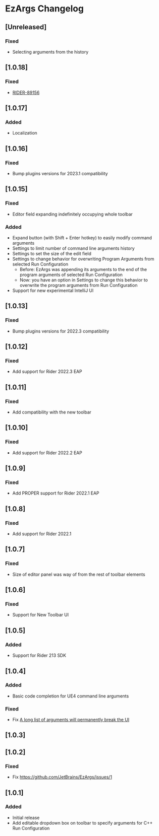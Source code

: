 <!-- Keep a Changelog guide -> https://keepachangelog.com -->

# EzArgs Changelog

## [Unreleased]
### Fixed
- Selecting arguments from the history 

## [1.0.18]
### Fixed
- [RIDER-89156](https://youtrack.jetbrains.com/issue/RIDER-89156/EZ-Args-combobox-changes-color-after-changing-theme)

## [1.0.17]
### Added
- Localization

## [1.0.16]
### Fixed
- Bump plugins versions for 2023.1 compatibility

## [1.0.15]
### Fixed
- Editor field expanding indefinitely occupying whole toolbar

### Added
- Expand button (with Shift + Enter hotkey) to easily modify command arguments
- Settings to limit number of command line arguments history
- Settings to set the size of the edit field
- Settings to change behavior for overwriting Program Arguments from selected Run Configuration
  - Before: EzArgs was appending its arguments to the end of the program arguments of selected Run Configuration
  - Now: you have an option in Settings to change this behavior to overwrite the program arguments from Run Configuration 
- Support for new experimental IntelliJ UI

## [1.0.13]
### Fixed
- Bump plugins versions for 2022.3 compatibility

## [1.0.12]
### Fixed
- Add support for Rider 2022.3 EAP

## [1.0.11]
### Fixed
- Add compatibility with the new toolbar

## [1.0.10]
### Fixed
- Add support for Rider 2022.2 EAP

## [1.0.9]
### Fixed
- Add PROPER support for Rider 2022.1 EAP

## [1.0.8]
### Fixed
- Add support for Rider 2022.1

## [1.0.7]
### Fixed
- Size of editor panel was way of from the rest of toolbar elements

## [1.0.6]
### Fixed
- Support for New Toolbar UI

## [1.0.5]
### Added
- Support for Rider 213 SDK

## [1.0.4]
### Added
- Basic code completion for UE4 command line arguments 

### Fixed
- Fix [A long list of arguments will permanently break the UI](https://github.com/JetBrains/EzArgs/issues/3)

## [1.0.3]

## [1.0.2]
### Fixed
- Fix https://github.com/JetBrains/EzArgs/issues/1

## [1.0.1]
### Added
- Initial release
- Add editable dropdown box on toolbar to specify arguments for C++ Run Configuration